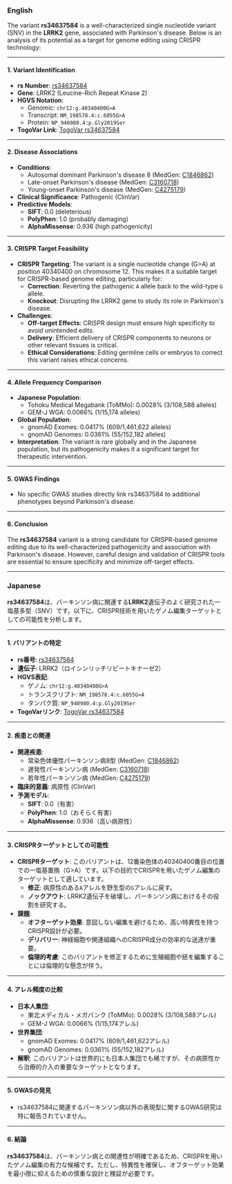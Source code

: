 ### English
The variant **rs34637584** is a well-characterized single nucleotide variant (SNV) in the **LRRK2** gene, associated with Parkinson's disease. Below is an analysis of its potential as a target for genome editing using CRISPR technology:

---

#### 1. **Variant Identification**
- **rs Number**: [rs34637584](https://identifiers.org/dbsnp/rs34637584)
- **Gene**: LRRK2 (Leucine-Rich Repeat Kinase 2)
- **HGVS Notation**:
  - Genomic: `chr12:g.40340400G>A`
  - Transcript: `NM_198578.4:c.6055G>A`
  - Protein: `NP_940980.4:p.Gly2019Ser`
- **TogoVar Link**: [TogoVar rs34637584](https://togovar.org/variant/tgv45580587)

---

#### 2. **Disease Associations**
- **Conditions**: 
  - Autosomal dominant Parkinson's disease 8 (MedGen: [C1846862](https://www.ncbi.nlm.nih.gov/medgen/C1846862))
  - Late-onset Parkinson's disease (MedGen: [C3160718](https://www.ncbi.nlm.nih.gov/medgen/C3160718))
  - Young-onset Parkinson's disease (MedGen: [C4275179](https://www.ncbi.nlm.nih.gov/medgen/C4275179))
- **Clinical Significance**: Pathogenic (ClinVar)
- **Predictive Models**:
  - **SIFT**: 0.0 (deleterious)
  - **PolyPhen**: 1.0 (probably damaging)
  - **AlphaMissense**: 0.936 (high pathogenicity)

---

#### 3. **CRISPR Target Feasibility**
- **CRISPR Targeting**: The variant is a single nucleotide change (G>A) at position 40340400 on chromosome 12. This makes it a suitable target for CRISPR-based genome editing, particularly for:
  - **Correction**: Reverting the pathogenic `A` allele back to the wild-type `G` allele.
  - **Knockout**: Disrupting the LRRK2 gene to study its role in Parkinson's disease.
- **Challenges**:
  - **Off-target Effects**: CRISPR design must ensure high specificity to avoid unintended edits.
  - **Delivery**: Efficient delivery of CRISPR components to neurons or other relevant tissues is critical.
  - **Ethical Considerations**: Editing germline cells or embryos to correct this variant raises ethical concerns.

---

#### 4. **Allele Frequency Comparison**
- **Japanese Population**:
  - Tohoku Medical Megabank (ToMMo): 0.0028% (3/108,588 alleles)
  - GEM-J WGA: 0.0066% (1/15,174 alleles)
- **Global Population**:
  - gnomAD Exomes: 0.0417% (609/1,461,622 alleles)
  - gnomAD Genomes: 0.0361% (55/152,182 alleles)
- **Interpretation**: The variant is rare globally and in the Japanese population, but its pathogenicity makes it a significant target for therapeutic intervention.

---

#### 5. **GWAS Findings**
- No specific GWAS studies directly link rs34637584 to additional phenotypes beyond Parkinson's disease.

---

#### 6. **Conclusion**
The **rs34637584** variant is a strong candidate for CRISPR-based genome editing due to its well-characterized pathogenicity and association with Parkinson's disease. However, careful design and validation of CRISPR tools are essential to ensure specificity and minimize off-target effects.

---

### Japanese
**rs34637584**は、パーキンソン病に関連する**LRRK2**遺伝子のよく研究された一塩基多型（SNV）です。以下に、CRISPR技術を用いたゲノム編集ターゲットとしての可能性を分析します。

---

#### 1. **バリアントの特定**
- **rs番号**: [rs34637584](https://identifiers.org/dbsnp/rs34637584)
- **遺伝子**: LRRK2（ロイシンリッチリピートキナーゼ2）
- **HGVS表記**:
  - ゲノム: `chr12:g.40340400G>A`
  - トランスクリプト: `NM_198578.4:c.6055G>A`
  - タンパク質: `NP_940980.4:p.Gly2019Ser`
- **TogoVarリンク**: [TogoVar rs34637584](https://togovar.org/variant/tgv45580587)

---

#### 2. **疾患との関連**
- **関連疾患**:
  - 常染色体優性パーキンソン病8型 (MedGen: [C1846862](https://www.ncbi.nlm.nih.gov/medgen/C1846862))
  - 遅発性パーキンソン病 (MedGen: [C3160718](https://www.ncbi.nlm.nih.gov/medgen/C3160718))
  - 若年性パーキンソン病 (MedGen: [C4275179](https://www.ncbi.nlm.nih.gov/medgen/C4275179))
- **臨床的意義**: 病原性 (ClinVar)
- **予測モデル**:
  - **SIFT**: 0.0（有害）
  - **PolyPhen**: 1.0（おそらく有害）
  - **AlphaMissense**: 0.936（高い病原性）

---

#### 3. **CRISPRターゲットとしての可能性**
- **CRISPRターゲット**: このバリアントは、12番染色体の40340400番目の位置での一塩基置換（G>A）です。以下の目的でCRISPRを用いたゲノム編集のターゲットとして適しています。
  - **修正**: 病原性のある`A`アレルを野生型の`G`アレルに戻す。
  - **ノックアウト**: LRRK2遺伝子を破壊し、パーキンソン病におけるその役割を研究する。
- **課題**:
  - **オフターゲット効果**: 意図しない編集を避けるため、高い特異性を持つCRISPR設計が必要。
  - **デリバリー**: 神経細胞や関連組織へのCRISPR成分の効率的な送達が重要。
  - **倫理的考慮**: このバリアントを修正するために生殖細胞や胚を編集することには倫理的な懸念が伴う。

---

#### 4. **アレル頻度の比較**
- **日本人集団**:
  - 東北メディカル・メガバンク (ToMMo): 0.0028% (3/108,588アレル)
  - GEM-J WGA: 0.0066% (1/15,174アレル)
- **世界集団**:
  - gnomAD Exomes: 0.0417% (609/1,461,622アレル)
  - gnomAD Genomes: 0.0361% (55/152,182アレル)
- **解釈**: このバリアントは世界的にも日本人集団でも稀ですが、その病原性から治療的介入の重要なターゲットとなります。

---

#### 5. **GWASの発見**
- rs34637584に関連するパーキンソン病以外の表現型に関するGWAS研究は特に報告されていません。

---

#### 6. **結論**
**rs34637584**は、パーキンソン病との関連性が明確であるため、CRISPRを用いたゲノム編集の有力な候補です。ただし、特異性を確保し、オフターゲット効果を最小限に抑えるための慎重な設計と検証が必要です。

